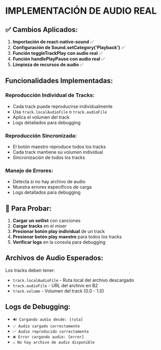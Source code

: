 # IMPLEMENTACIÓN DE AUDIO REAL

## ✅ Cambios Aplicados:

1. **Importación de react-native-sound** ✅
2. **Configuración de Sound.setCategory('Playback')** ✅
3. **Función toggleTrackPlay con audio real** ✅
4. **Función handlePlayPause con audio real** ✅
5. **Limpieza de recursos de audio** ✅

## Funcionalidades Implementadas:

### **Reproducción Individual de Tracks:**
- Cada track puede reproducirse individualmente
- Usa `track.localAudioFile` o `track.audioFile`
- Aplica el volumen del track
- Logs detallados para debugging

### **Reproducción Sincronizada:**
- El botón maestro reproduce todos los tracks
- Cada track mantiene su volumen individual
- Sincronización de todos los tracks

### **Manejo de Errores:**
- Detecta si no hay archivo de audio
- Muestra errores específicos de carga
- Logs detallados para debugging

## 📱 Para Probar:

1. **Cargar un setlist** con canciones
2. **Cargar tracks** en el mixer
3. **Presionar botón play individual** de un track
4. **Presionar botón play maestro** para todos los tracks
5. **Verificar logs** en la consola para debugging

## Archivos de Audio Esperados:

Los tracks deben tener:
- `track.localAudioFile` - Ruta local del archivo descargado
- `track.audioFile` - URL del archivo en B2
- `track.volume` - Volumen del track (0.0 - 1.0)

## Logs de Debugging:

- `🔊 Cargando audio desde: [ruta]`
- `✅ Audio cargado correctamente`
- `✅ Audio reproducido correctamente`
- `❌ Error cargando audio: [error]`
- `⚠️ No hay archivo de audio disponible`





